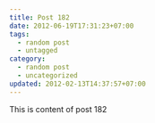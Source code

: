 ```yaml
---
title: Post 182
date: 2012-06-19T17:31:23+07:00
tags:
  - random post
  - untagged
category:
  - random post
  - uncategorized
updated: 2012-02-13T14:37:57+07:00
---
```

This is content of post 182